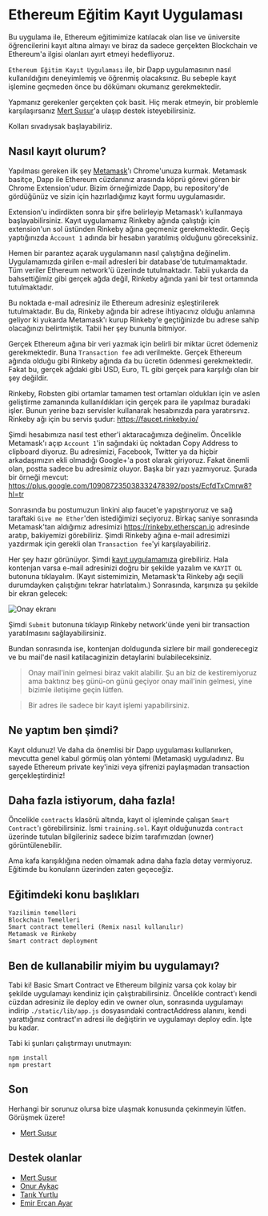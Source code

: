 # Ethereum Eğitim Kayıt Uygulaması

Bu uygulama ile, Ethereum eğitimimize katılacak olan lise ve üniversite öğrencilerini kayıt altına almayı ve biraz da sadece gerçekten Blockchain ve Ethereum'a ilgisi olanları ayırt etmeyi hedefliyoruz.

`Ethereum Eğitim Kayıt Uygulaması` ile, bir Dapp uygulamasının nasıl kullanıldığını deneyimlemiş ve öğrenmiş olacaksınız.  Bu sebeple kayıt işlemine geçmeden önce bu dökümanı okumanız gerekmektedir.

Yapmanız gerekenler gerçekten çok basit. Hiç merak etmeyin, bir problemle karşılaşırsanız [Mert Susur](https://www.twitter.com/mertsusur)'a ulaşıp destek isteyebilirsiniz.

Kolları sıvadıysak başlayabiliriz.

## Nasıl kayıt olurum?

Yapılması gereken ilk şey [Metamask](https://metamask.io/)'ı Chrome'unuza kurmak. Metamask basitçe, Dapp ile Ethereum cüzdanınız arasında köprü görevi gören bir Chrome Extension'udur. Bizim örneğimizde Dapp, bu repository'de gördüğünüz ve sizin için hazırladığımız kayıt formu uygulamasıdır.

Extension'u indirdikten sonra bir şifre belirleyip Metamask'ı kullanmaya başlayabilirsiniz. Kayıt uygulamamız Rinkeby ağında çalıştığı için extension'un sol üstünden Rinkeby ağına geçmeniz gerekmektedir. Geçiş yaptığınızda `Àccount 1` adında bir hesabın yaratılmış olduğunu göreceksiniz.

Hemen bir parantez açarak uygulamanın nasıl çalıştığına değinelim. Uygulamamızda girilen e-mail adresleri bir database'de tutulmamaktadır. Tüm veriler Ethereum network'ü üzerinde tutulmaktadır. Tabii yukarda da bahsettiğimiz gibi gerçek ağda değil, Rinkeby ağında yani bir test ortamında tutulmaktadır. 

Bu noktada e-mail adresiniz ile Ethereum adresiniz eşleştirilerek tutulmaktadır. Bu da, Rinkeby ağında bir adrese ihtiyacınız olduğu anlamına geliyor ki yukarda Metamask'ı kurup Rinkeby'e geçtiğinizde bu adrese sahip olacağınızı belirtmiştik. Tabii her şey bununla bitmiyor.

Gerçek Ethereum ağına bir veri yazmak için belirli bir miktar ücret ödemeniz gerekmektedir. Buna `Transaction fee` adı verilmekte. Gerçek Ethereum ağında olduğu gibi Rinkeby ağında da bu ücretin ödenmesi gerekmektedir. Fakat bu, gerçek ağdaki gibi USD, Euro, TL gibi gerçek para karşılığı olan bir şey değildir.

Rinkeby, Robsten gibi ortamlar tamamen test ortamları oldukları için ve aslen geliştirme zamanında kullanıldıkları için gerçek para ile yapılmaz buradaki işler. Bunun yerine bazı servisler kullanarak hesabınızda para yaratırsınız. Rinkeby ağı için bu servis şudur: https://faucet.rinkeby.io/

Şimdi hesabımıza nasıl test ether'i aktaracağımıza değinelim. Öncelikle Metamask'ı açıp `Account 1`'in sağındaki üç noktadan Copy Address to clipboard diyoruz. Bu adresimizi, Facebook, Twitter ya da hiçbir arkadaşımızın ekli olmadığı Google+'a post olarak giriyoruz. Fakat önemli olan, postta sadece bu adresimiz oluyor. Başka bir yazı yazmıyoruz. Şurada bir örneği mevcut: https://plus.google.com/109087235038332478392/posts/EcfdTxCmrw8?hl=tr

Sonrasında bu postumuzun linkini alıp faucet'e yapıştırıyoruz ve sağ taraftaki `Give me Ether`'den istediğimizi seçiyoruz. Birkaç saniye sonrasında Metamask'tan aldığımız adresimizi https://rinkeby.etherscan.io adresinde aratıp, bakiyemizi görebiliriz. Şimdi Rinkeby ağına e-mail adresimizi yazdırmak için gerekli olan `Transaction fee`'yi karşılayabiliriz.

Her şey hazır görünüyor. Şimdi [kayıt uygulamamıza](https://solidity-egitimi.herokuapp.com/) girebiliriz. Hala kontenjan varsa e-mail adresinizi doğru bir şekilde yazalım ve `KAYIT OL` butonuna tıklayalım. (Kayıt sistemimizin, Metamask'ta Rinkeby ağı seçili durumdayken çalıştığını tekrar hatırlatalım.) Sonrasında, karşınıza şu şekilde bir ekran gelecek:

![Onay ekranı](http://oi66.tinypic.com/8y7wp4.jpg)

Şimdi `Submit` butonuna tıklayıp Rinkeby network'ünde yeni bir transaction yaratılmasını sağlayabilirsiniz.

Bundan sonrasında ise, kontenjan doldugunda sizlere bir mail gonderecegiz ve bu mail'de nasil katilacaginizin detaylarini bulabileceksiniz.

> Onay mail'inin gelmesi biraz vakit alabilir. Şu an biz de kestiremiyoruz ama baktınız beş günü-on günü geçiyor onay mail'inin gelmesi, yine bizimle iletişime geçin lütfen.

> Bir adres ile sadece bir kayıt işlemi yapabilirsiniz.
 
## Ne yaptım ben şimdi?

Kayıt oldunuz! Ve daha da önemlisi bir Dapp uygulaması kullanırken, mevcutta genel kabul görmüş olan yöntemi (Metamask) uyguladınız. Bu sayede Ethereum private key'inizi veya şifrenizi paylaşmadan transaction gerçekleştirdiniz!
 
## Daha fazla istiyorum, daha fazla!

Öncelikle `contracts` klasörü altında, kayıt ol işleminde çalışan `Smart Contract`'ı görebilirsiniz. İsmi `training.sol`. Kayıt olduğunuzda `contract` üzerinde tutulan bilgileriniz sadece bizim tarafımızdan (owner) görüntülenebilir.

Ama kafa karışıklığına neden olmamak adına daha fazla detay vermiyoruz. Eğitimde bu konuların üzerinden zaten geçeceğiz. 

## Eğitimdeki konu başlıkları

    Yazilimin temelleri
    Blockchain Temelleri
    Smart contract temelleri (Remix nasıl kullanılır)
    Metamask ve Rinkeby
    Smart contract deployment

## Ben de kullanabilir miyim bu uygulamayı?

Tabi ki! Basic Smart Contract ve Ethereum bilginiz varsa çok kolay bir şekilde uygulamayı kendiniz için çalıştırabilirsiniz. Öncelikle contract'ı kendi cüzdan adresiniz ile deploy edin ve owner olun, sonrasında uygulamayı indirip `./static/lib/app.js` dosyasındaki contractAddress alanını, kendi yarattığınız contract'ın adresi ile değiştirin ve uygulamayı deploy edin. İşte bu kadar.

Tabi ki şunları çalıştırmayı unutmayın:
```
npm install
npm prestart
```

## Son

Herhangi bir sorunuz olursa bize ulaşmak konusunda çekinmeyin lütfen. Görüşmek üzere!

* [Mert Susur](https://www.twitter.com/mertsusur)

## Destek olanlar
* [Mert Susur](https://www.twitter.com/mertsusur)
* [Onur Aykaç](https://github.com/onuar)
* [Tarık Yurtlu](https://github.com/tarikyurtlu)
* [Emir Ercan Ayar](https://github.com/eercanayar)

